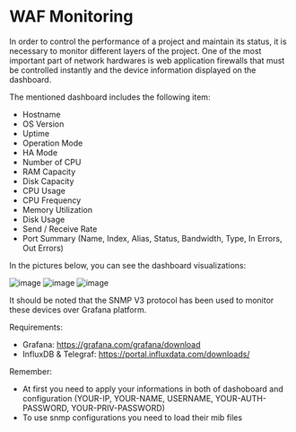 # WAF Monitoring

In order to control the performance of a project and maintain its status, it is necessary to monitor different layers of the project. One of the most important part of network hardwares is web application firewalls that must be controlled instantly and the device information displayed on the dashboard.

The mentioned dashboard includes the following item:
- Hostname
- OS Version
- Uptime
- Operation Mode
- HA Mode
- Number of CPU
- RAM Capacity
- Disk Capacity
- CPU Usage
- CPU Frequency
- Memory Utilization
- Disk Usage
- Send / Receive Rate
- Port Summary (Name, Index, Alias, Status, Bandwidth, Type, In Errors, Out Errors)


In the pictures below, you can see the dashboard visualizations:

![image](https://user-images.githubusercontent.com/43276746/184242698-ff611e39-d8e6-4ffb-ae47-db8a6823d8ca.png)
![image](https://user-images.githubusercontent.com/43276746/184243211-8ae8ae3a-bce2-404e-a201-e1c96b09bc66.png)
![image](https://user-images.githubusercontent.com/43276746/184243414-5d95a060-ce14-4948-8c67-663f76974b52.png)

It should be noted that the SNMP V3 protocol has been used to monitor these devices over Grafana platform.

Requirements:
- Grafana: https://grafana.com/grafana/download
- InfluxDB & Telegraf: https://portal.influxdata.com/downloads/

Remember:
- At first you need to apply your informations in both of dashoboard and configuration (YOUR-IP, YOUR-NAME, USERNAME, YOUR-AUTH-PASSWORD, YOUR-PRIV-PASSWORD)
- To use snmp configurations you need to load their mib files
